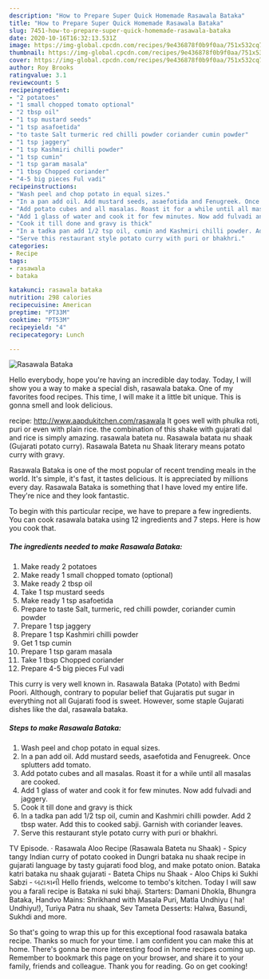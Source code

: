 ```yaml
---
description: "How to Prepare Super Quick Homemade Rasawala Bataka"
title: "How to Prepare Super Quick Homemade Rasawala Bataka"
slug: 7451-how-to-prepare-super-quick-homemade-rasawala-bataka
date: 2020-10-16T16:32:13.531Z
image: https://img-global.cpcdn.com/recipes/9e436878f0b9f0aa/751x532cq70/rasawala-bataka-recipe-main-photo.jpg
thumbnail: https://img-global.cpcdn.com/recipes/9e436878f0b9f0aa/751x532cq70/rasawala-bataka-recipe-main-photo.jpg
cover: https://img-global.cpcdn.com/recipes/9e436878f0b9f0aa/751x532cq70/rasawala-bataka-recipe-main-photo.jpg
author: Roy Brooks
ratingvalue: 3.1
reviewcount: 5
recipeingredient:
- "2 potatoes"
- "1 small chopped tomato optional"
- "2 tbsp oil"
- "1 tsp mustard seeds"
- "1 tsp asafoetida"
- "to taste Salt turmeric red chilli powder coriander cumin powder"
- "1 tsp jaggery"
- "1 tsp Kashmiri chilli powder"
- "1 tsp cumin"
- "1 tsp garam masala"
- "1 tbsp Chopped coriander"
- "4-5 big pieces Ful vadi"
recipeinstructions:
- "Wash peel and chop potato in equal sizes."
- "In a pan add oil. Add mustard seeds, asaefotida and Fenugreek. Once splutters add tomato."
- "Add potato cubes and all masalas. Roast it for a while until all masalas are cooked."
- "Add 1 glass of water and cook it for few minutes. Now add fulvadi and jaggery."
- "Cook it till done and gravy is thick"
- "In a tadka pan add 1/2 tsp oil, cumin and Kashmiri chilli powder. Add 2 tbsp water. Add this to cooked sabji. Garnish with coriander leaves."
- "Serve this restaurant style potato curry with puri or bhakhri."
categories:
- Recipe
tags:
- rasawala
- bataka

katakunci: rasawala bataka 
nutrition: 298 calories
recipecuisine: American
preptime: "PT33M"
cooktime: "PT53M"
recipeyield: "4"
recipecategory: Lunch

---
```



![Rasawala Bataka](https://img-global.cpcdn.com/recipes/9e436878f0b9f0aa/751x532cq70/rasawala-bataka-recipe-main-photo.jpg)

Hello everybody, hope you're having an incredible day today. Today, I will show you a way to make a special dish, rasawala bataka. One of my favorites food recipes. This time, I will make it a little bit unique. This is gonna smell and look delicious.

recipe: http://www.aapdukitchen.com/rasawala It goes well with phulka roti, puri or even with plain rice. the combination of this shake with gujarati dal and rice is simply amazing. rasawala bateta nu. Rasawala batata nu shaak (Gujarati potato curry). Rasawala Bateta nu Shaak literary means potato curry with gravy.

Rasawala Bataka is one of the most popular of recent trending meals in the world. It's simple, it's fast, it tastes delicious. It is appreciated by millions every day. Rasawala Bataka is something that I have loved my entire life. They're nice and they look fantastic.


To begin with this particular recipe, we have to prepare a few ingredients. You can cook rasawala bataka using 12 ingredients and 7 steps. Here is how you cook that.

<!--inarticleads1-->

##### The ingredients needed to make Rasawala Bataka:

1. Make ready 2 potatoes
1. Make ready 1 small chopped tomato (optional)
1. Make ready 2 tbsp oil
1. Take 1 tsp mustard seeds
1. Make ready 1 tsp asafoetida
1. Prepare to taste Salt, turmeric, red chilli powder, coriander cumin powder
1. Prepare 1 tsp jaggery
1. Prepare 1 tsp Kashmiri chilli powder
1. Get 1 tsp cumin
1. Prepare 1 tsp garam masala
1. Take 1 tbsp Chopped coriander
1. Prepare 4-5 big pieces Ful vadi


This curry is very well known in. Rasawala Bataka (Potato) with Bedmi Poori. Although, contrary to popular belief that Gujaratis put sugar in everything not all Gujarati food is sweet. However, some staple Gujarati dishes like the dal, rasawala bataka. 

<!--inarticleads2-->

##### Steps to make Rasawala Bataka:

1. Wash peel and chop potato in equal sizes.
1. In a pan add oil. Add mustard seeds, asaefotida and Fenugreek. Once splutters add tomato.
1. Add potato cubes and all masalas. Roast it for a while until all masalas are cooked.
1. Add 1 glass of water and cook it for few minutes. Now add fulvadi and jaggery.
1. Cook it till done and gravy is thick
1. In a tadka pan add 1/2 tsp oil, cumin and Kashmiri chilli powder. Add 2 tbsp water. Add this to cooked sabji. Garnish with coriander leaves.
1. Serve this restaurant style potato curry with puri or bhakhri.


TV Episode. · Rasawala Aloo Recipe (Rasawala Bateta nu Shaak) - Spicy tangy Indian curry of potato cooked in Dungri bataka nu shaak recipe in gujarati language by tasty gujarati food blog, and make potato onion. Bataka katri bataka nu shaak gujarati - Bateta Chips nu Shaak - Aloo Chips ki Sukhi Sabzi - બટાકાની Hello friends, welcome to tembo&#39;s kitchen. Today I will saw you a farali recipe is Bataka ni suki bhaji. Starters: Damani Dhokla, Bhungra Bataka, Handvo Mains: Shrikhand with Masala Puri, Matla Undhiyu ( ha! Undhiyu!), Turiya Patra nu shaak, Sev Tameta Desserts: Halwa, Basundi, Sukhdi and more. 

So that's going to wrap this up for this exceptional food rasawala bataka recipe. Thanks so much for your time. I am confident you can make this at home. There's gonna be more interesting food in home recipes coming up. Remember to bookmark this page on your browser, and share it to your family, friends and colleague. Thank you for reading. Go on get cooking!
